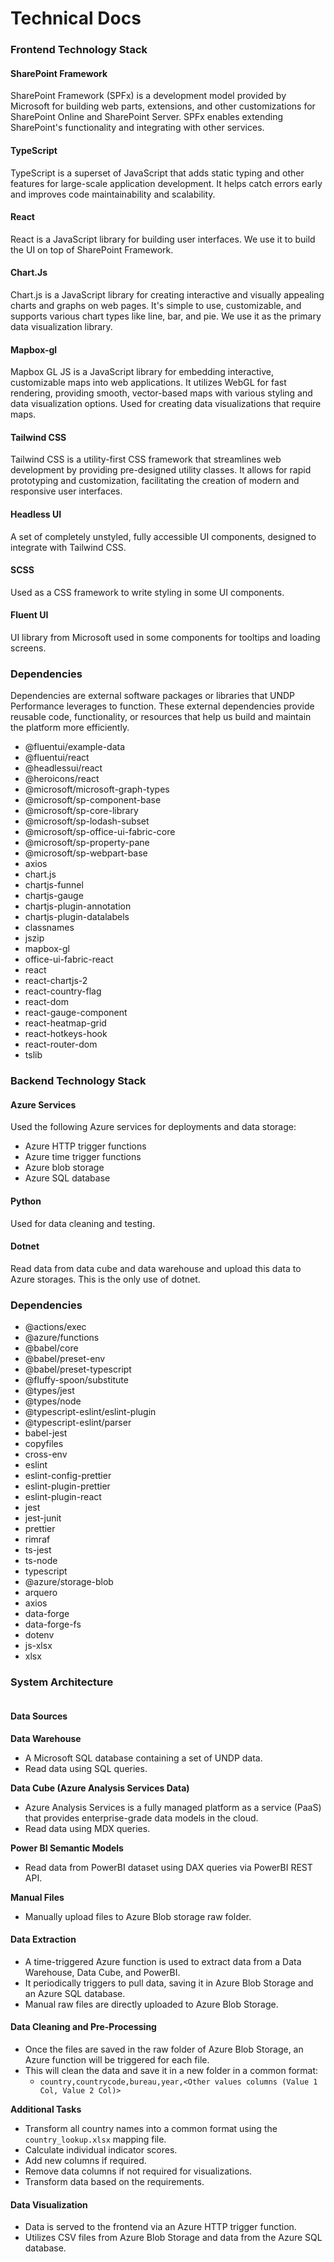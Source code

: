 # Technical Docs

### Frontend Technology Stack

#### SharePoint Framework

SharePoint Framework (SPFx) is a development model provided by Microsoft for building web parts, extensions, and other customizations for SharePoint Online and SharePoint Server. SPFx enables extending SharePoint's functionality and integrating with other services.

#### TypeScript

TypeScript is a superset of JavaScript that adds static typing and other features for large-scale application development. It helps catch errors early and improves code maintainability and scalability.

#### React

React is a JavaScript library for building user interfaces. We use it to build the UI on top of SharePoint Framework.

#### Chart.Js

Chart.js is a JavaScript library for creating interactive and visually appealing charts and graphs on web pages. It's simple to use, customizable, and supports various chart types like line, bar, and pie. We use it as the primary data visualization library.

#### Mapbox-gl

Mapbox GL JS is a JavaScript library for embedding interactive, customizable maps into web applications. It utilizes WebGL for fast rendering, providing smooth, vector-based maps with various styling and data visualization options. Used for creating data visualizations that require maps.

#### Tailwind CSS

Tailwind CSS is a utility-first CSS framework that streamlines web development by providing pre-designed utility classes. It allows for rapid prototyping and customization, facilitating the creation of modern and responsive user interfaces.

#### Headless UI

A set of completely unstyled, fully accessible UI components, designed to integrate with Tailwind CSS.

#### SCSS

Used as a CSS framework to write styling in some UI components.

#### Fluent UI

UI library from Microsoft used in some components for tooltips and loading screens.

### Dependencies

Dependencies are external software packages or libraries that UNDP Performance leverages to function. These external dependencies provide reusable code, functionality, or resources that help us build and maintain the platform more efficiently.

* @fluentui/example-data
* @fluentui/react
* @headlessui/react
* @heroicons/react
* @microsoft/microsoft-graph-types
* @microsoft/sp-component-base
* @microsoft/sp-core-library
* @microsoft/sp-lodash-subset
* @microsoft/sp-office-ui-fabric-core
* @microsoft/sp-property-pane
* @microsoft/sp-webpart-base
* axios
* chart.js
* chartjs-funnel
* chartjs-gauge
* chartjs-plugin-annotation
* chartjs-plugin-datalabels
* classnames
* jszip
* mapbox-gl
* office-ui-fabric-react
* react
* react-chartjs-2
* react-country-flag
* react-dom
* react-gauge-component
* react-heatmap-grid
* react-hotkeys-hook
* react-router-dom
* tslib

### Backend Technology Stack

#### Azure Services

Used the following Azure services for deployments and data storage:

* Azure HTTP trigger functions
* Azure time trigger functions
* Azure blob storage
* Azure SQL database

#### Python

Used for data cleaning and testing.

#### Dotnet

Read data from data cube and data warehouse and upload this data to Azure storages. This is the only use of dotnet.

### Dependencies

* @actions/exec
* @azure/functions
* @babel/core
* @babel/preset-env
* @babel/preset-typescript
* @fluffy-spoon/substitute
* @types/jest
* @types/node
* @typescript-eslint/eslint-plugin
* @typescript-eslint/parser
* babel-jest
* copyfiles
* cross-env
* eslint
* eslint-config-prettier
* eslint-plugin-prettier
* eslint-plugin-react
* jest
* jest-junit
* prettier
* rimraf
* ts-jest
* ts-node
* typescript
* @azure/storage-blob
* arquero
* axios
* data-forge
* data-forge-fs
* dotenv
* js-xlsx
* xlsx

### System Architecture

<figure><img src="../.gitbook/assets/technical diagram.png" alt=""><figcaption></figcaption></figure>

#### Data Sources

**Data Warehouse**

* A Microsoft SQL database containing a set of UNDP data.
* Read data using SQL queries.

**Data Cube (Azure Analysis Services Data)**

* Azure Analysis Services is a fully managed platform as a service (PaaS) that provides enterprise-grade data models in the cloud.
* Read data using MDX queries.

**Power BI Semantic Models**

* Read data from PowerBI dataset using DAX queries via PowerBI REST API.

**Manual Files**

* Manually upload files to Azure Blob storage raw folder.

#### Data Extraction

* A time-triggered Azure function is used to extract data from a Data Warehouse, Data Cube, and PowerBI.
* It periodically triggers to pull data, saving it in Azure Blob Storage and an Azure SQL database.
* Manual raw files are directly uploaded to Azure Blob Storage.

#### Data Cleaning and Pre-Processing

* Once the files are saved in the raw folder of Azure Blob Storage, an Azure function will be triggered for each file.
* This will clean the data and save it in a new folder in a common format:
  * `country,countrycode,bureau,year,<Other values columns (Value 1 Col, Value 2 Col)>`

**Additional Tasks**

* Transform all country names into a common format using the `country_lookup.xlsx` mapping file.
* Calculate individual indicator scores.
* Add new columns if required.
* Remove data columns if not required for visualizations.
* Transform data based on the requirements.

#### Data Visualization

* Data is served to the frontend via an Azure HTTP trigger function.
* Utilizes CSV files from Azure Blob Storage and data from the Azure SQL database.
